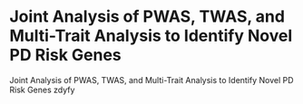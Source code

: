 # Joint Analysis of PWAS, TWAS, and Multi-Trait Analysis to Identify Novel PD Risk Genes
 Joint Analysis of PWAS, TWAS, and Multi-Trait Analysis to Identify Novel PD Risk Genes
zdyfy